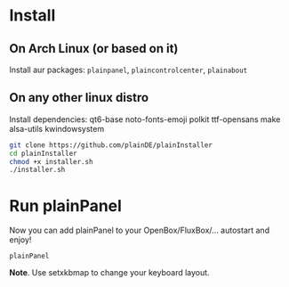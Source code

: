 # Install
## On Arch Linux (or based on it)

Install aur packages: `plainpanel`, `plaincontrolcenter`, `plainabout`

## On any other linux distro

Install dependencies: qt6-base noto-fonts-emoji polkit ttf-opensans make alsa-utils kwindowsystem

  
```sh
git clone https://github.com/plainDE/plainInstaller
cd plainInstaller
chmod +x installer.sh
./installer.sh
```

# Run plainPanel

Now you can add plainPanel to your OpenBox/FluxBox/... autostart and enjoy!
```
plainPanel
```

**Note**. Use setxkbmap to change your keyboard layout.
